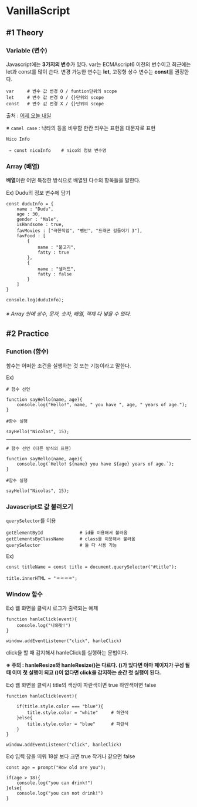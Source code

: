# VanillaScript

## #1 Theory

### Variable (변수)

Javascript에는 **3가지의 변수**가 있다.
var는 ECMAscript6 이전의 변수이고 최근에는 let과 const를 많이 쓴다.
변경 가능한 변수는 **let**, 고정형 상수 변수는 **const**를 권장한다.

```
var     # 변수 값 변경 O / funtion단위의 scope
let     # 변수 값 변경 O / {}단위의 scope
const   # 변수 값 변경 X / {}단위의 scope
```

출처 : [어제 오늘 내일](https://hianna.tistory.com/314)

※ `camel case` : 낙타의 등을 비유함 한칸 띄우는 표현을 대문자로 표현

```
Nico Info

 → const nicoInfo    # nico의 정보 변수명
```

### Array (배열)

**배열**이란 어떤 특정한 방식으로 배열된 다수의 항목들을 말한다.

Ex) Dudu의 정보 변수에 담기

```
const duduInfo = {
    name : "Dudu",
    age : 30,
    gender : "Male",
    isHandsome : true,
    favMovies : ["극한직업", "뺑반", "드래곤 길들이기 3"],
    favFood : [
        {
            name : "불고기",
            fatty : true
        },
        {
            name : "샐러드",
            fatty : false
        }
    ]
}

console.log(duduInfo);
```

###### ※ Array 안에 상수, 문자, 숫자, 배열, 객체 다 넣을 수 있다.

## #2 Practice

### Function (함수)

함수는 어떠한 조건을 실행하는 것 또는 기능이라고 말한다.

Ex)
```
# 함수 선언

function sayHello(name, age){
    console.log("Hello!", name, " you have ", age, " years of age.");
}

#함수 실행

sayHello("Nicolas", 15);    

```

---

```
# 함수 선언 (다른 방식의 표현)

function sayHello(name, age){
    console.log(`Hello! ${name} you have ${age} years of age.`);
}

#함수 실행

sayHello("Nicolas", 15);    

```

### Javascript로 값 불러오기

`querySelector`를 이용
```
getElementById              # id를 이용해서 불러옴
getElementsByClassName      # class를 이용해서 불러옴
querySelector               # 둘 다 사용 가능
```

Ex)

```
const titleName = const title = document.querySelector("#title");

title.innerHTML = "ㅋㅋㅋㅋ";
```

### Window 함수

Ex) 웹 화면을 클릭시 로그가 출력되는 예제
```
function hanleClick(event){
    console.log("나와랏!")
}

window.addEventListener("click", hanleClick)
```

click을 할 때 감지해서 hanleClick를 실행하는 문법이다.

**※ 주의 : hanleResize와 hanleResize()는 다르다. ()가 있다면 아마 페이지가 구성 될 때 이미 첫 실행이 되고 ()이 없다면 click을 감지하는 순간 첫 실행이 된다.**

Ex) 웹 화면을 클릭시 title의 색상이 파란색이면 true 하얀색이면 false
```
function hanleClick(event){

    if(title.style.color === "blue"){
        title.style.color = "white"     # 하얀색
    }else{
        title.style.color = "blue"      # 파란색
    }
}

window.addEventListener("click", hanleClick)
```

Ex) 입력 창을 띄워 18살 보다 크면 true 작거나 같으면 false
```
const age = prompt("How old are you");

if(age > 18){
    console.log("you can drink!")
}else{
    console.log("you can not drink!")
}
```